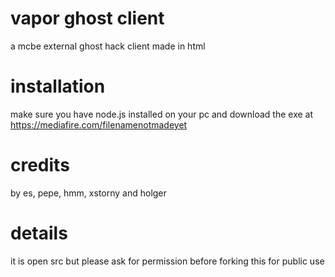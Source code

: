 # vapor ghost client
a mcbe external ghost hack client made in html

# installation

make sure you have node.js installed on your pc and download the exe at https://mediafire.com/filenamenotmadeyet

# credits

by es, pepe, hmm, xstorny and holger

#  details

it is open src but please ask for permission before forking this for public use

